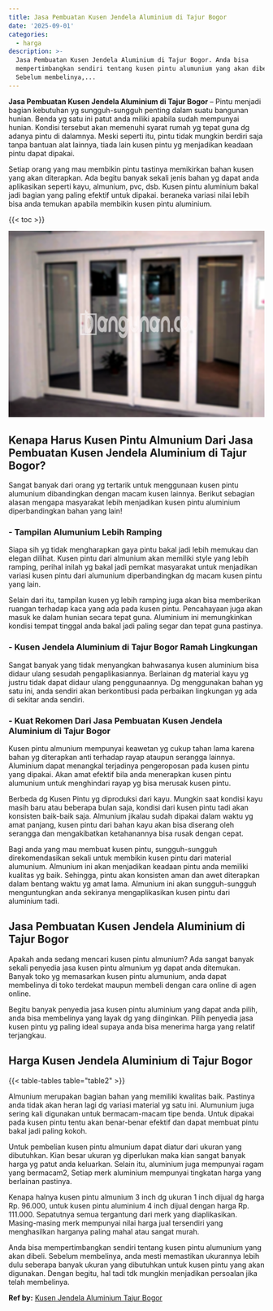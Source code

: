 ```yaml
---
title: Jasa Pembuatan Kusen Jendela Aluminium di Tajur Bogor
date: '2025-09-01'
categories:
  - harga
description: >-
  Jasa Pembuatan Kusen Jendela Aluminium di Tajur Bogor. Anda bisa
  mempertimbangkan sendiri tentang kusen pintu alumunium yang akan dibeli.
  Sebelum membelinya,...
---
```


**Jasa Pembuatan Kusen Jendela Aluminium di Tajur Bogor** – Pintu menjadi bagian kebutuhan yg sungguh-sungguh penting dalam suatu bangunan hunian. Benda yg satu ini patut anda miliki apabila sudah mempunyai hunian. Kondisi tersebut akan memenuhi syarat rumah yg tepat guna dg adanya pintu di dalamnya. Meski seperti itu, pintu tidak mungkin berdiri saja tanpa bantuan alat lainnya, tiada lain kusen pintu yg menjadikan keadaan pintu dapat dipakai.

Setiap orang yang mau membikin pintu tastinya memikirkan bahan kusen yang akan diterapkan. Ada begitu banyak sekali jenis bahan yg dapat anda aplikasikan seperti kayu, almunium, pvc, dsb. Kusen pintu aluminium bakal jadi bagian yang paling efektif untuk dipakai. beraneka variasi nilai lebih bisa anda temukan apabila membikin kusen pintu aluminium.

{{< toc >}}

![Jasa Pembuatan Kusen Jendela Aluminium di Tajur Bogor](/images/harga-kusen-jendela-alumunium-20.png)

## Kenapa Harus Kusen Pintu Almunium Dari Jasa Pembuatan Kusen Jendela Aluminium di Tajur Bogor?

Sangat banyak dari orang yg tertarik untuk menggunaan kusen pintu alumunium dibandingkan dengan macam kusen lainnya. Berikut sebagian alasan mengapa masyarakat lebih menjadikan kusen pintu aluminium diperbandingkan bahan yang lain!

### \- Tampilan Alumunium Lebih Ramping

Siapa sih yg tidak mengharapkan gaya pintu bakal jadi lebih memukau dan elegan dilihat. Kusen pintu dari almunium akan memiliki style yang lebih ramping, perihal inilah yg bakal jadi pemikat masyarakat untuk menjadikan variasi kusen pintu dari alumunium diperbandingkan dg macam kusen pintu yang lain.

Selain dari itu, tampilan kusen yg lebih ramping juga akan bisa memberikan ruangan terhadap kaca yang ada pada kusen pintu. Pencahayaan juga akan masuk ke dalam hunian secara tepat guna. Aluminium ini memungkinkan kondisi tempat tinggal anda bakal jadi paling segar dan tepat guna pastinya.

### \- Kusen Jendela Aluminium di Tajur Bogor Ramah Lingkungan

Sangat banyak yang tidak menyangkan bahwasanya kusen aluminium bisa didaur ulang sesudah pengaplikasiannya. Berlainan dg material kayu yg justru tidak dapat didaur ulang penggunaannya. Dg menggunakan bahan yg satu ini, anda sendiri akan berkontibusi pada perbaikan lingkungan yg ada di sekitar anda sendiri.

### \- Kuat Rekomen Dari Jasa Pembuatan Kusen Jendela Aluminium di Tajur Bogor

Kusen pintu almunium mempunyai keawetan yg cukup tahan lama karena bahan yg diterapkan anti terhadap rayap ataupun serangga lainnya. Aluminium dapat menangkal terjadinya pengeroposan pada kusen pintu yang dipakai. Akan amat efektif bila anda menerapkan kusen pintu alumunium untuk menghindari rayap yg bisa merusak kusen pintu.

Berbeda dg Kusen Pintu yg diproduksi dari kayu. Mungkin saat kondisi kayu masih baru atau beberapa bulan saja, kondisi dari kusen pintu tadi akan konsisten baik-baik saja. Almunium jikalau sudah dipakai dalam waktu yg amat panjang, kusen pintu dari bahan kayu akan bisa diserang oleh serangga dan mengakibatkan ketahanannya bisa rusak dengan cepat.

Bagi anda yang mau membuat kusen pintu, sungguh-sungguh direkomendasikan sekali untuk membikin kusen pintu dari material alumunium. Almunium ini akan menjadikan keadaan pintu anda memiliki kualitas yg baik. Sehingga, pintu akan konsisten aman dan awet diterapkan dalam bentang waktu yg amat lama. Almunium ini akan sungguh-sungguh menguntungkan anda sekiranya mengaplikasikan kusen pintu dari aluminium tadi.

## Jasa Pembuatan Kusen Jendela Aluminium di Tajur Bogor

Apakah anda sedang mencari kusen pintu almunium? Ada sangat banyak sekali penyedia jasa kusen pintu almunium yg dapat anda ditemukan. Banyak toko yg memasarkan kusen pintu alumunium, anda dapat membelinya di toko terdekat maupun membeli dengan cara online di agen online.

Begitu banyak penyedia jasa kusen pintu aluminium yang dapat anda pilih, anda bisa membelinya yang layak dg yang diinginkan. Pilih penyedia jasa kusen pintu yg paling ideal supaya anda bisa menerima harga yang relatif terjangkau.

## Harga Kusen Jendela Aluminium di Tajur Bogor

{{< table-tables table="table2" >}}

Almunium merupakan bagian bahan yang memiliki kwalitas baik. Pastinya anda tidak akan heran lagi dg variasi material yg satu ini. Alumunium juga sering kali digunakan untuk bermacam-macam tipe benda. Untuk dipakai pada kusen pintu tentu akan benar-benar efektif dan dapat membuat pintu bakal jadi paling kokoh.

Untuk pembelian kusen pintu almunium dapat diatur dari ukuran yang dibutuhkan. Kian besar ukuran yg diperlukan maka kian sangat banyak harga yg patut anda keluarkan. Selain itu, aluminium juga mempunyai ragam yang bermacam2, Setiap merk aluminium mempunyai tingkatan harga yang berlainan pastinya.

Kenapa halnya kusen pintu almunium 3 inch dg ukuran 1 inch dijual dg harga Rp. 96.000, untuk kusen pintu aluminium 4 inch dijual dengan harga Rp. 111.000. Sepatutnya semua tergantung dari merk yang diaplikasikan. Masing-masing merk mempunyai nilai harga jual tersendiri yang menghasilkan harganya paling mahal atau sangat murah.

Anda bisa mempertimbangkan sendiri tentang kusen pintu alumunium yang akan dibeli. Sebelum membelinya, anda mesti memastikan ukurannya lebih dulu seberapa banyak ukuran yang dibutuhkan untuk kusen pintu yang akan digunakan. Dengan begitu, hal tadi tdk mungkin menjadikan persoalan jika telah membelinya.

**Ref by:** [Kusen Jendela Aluminium Tajur Bogor](https://id.wikipedia.org/wiki/Kusen)
